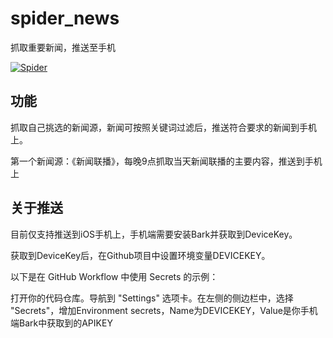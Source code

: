 
  


# spider_news
抓取重要新闻，推送至手机


 [![Spider](https://github.com/hjue/spider_news/actions/workflows/python-app.yml/badge.svg)](https://github.com/hjue/spider_news/actions/workflows/python-app.yml)


## 功能


抓取自己挑选的新闻源，新闻可按照关键词过滤后，推送符合要求的新闻到手机上。

第一个新闻源：《新闻联播》，每晚9点抓取当天新闻联播的主要内容，推送到手机上



## 关于推送

目前仅支持推送到iOS手机上，手机端需要安装Bark并获取到DeviceKey。

获取到DeviceKey后，在Github项目中设置环境变量DEVICEKEY。

以下是在 GitHub Workflow 中使用 Secrets 的示例：

打开你的代码仓库。导航到 "Settings" 选项卡。在左侧的侧边栏中，选择 "Secrets"，增加Environment secrets，Name为DEVICEKEY，Value是你手机端Bark中获取到的APIKEY

